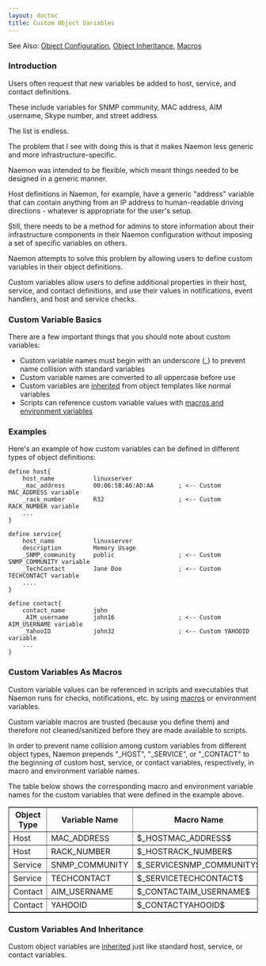 ```yaml
---
layout: doctoc
title: Custom Object Variables
---
```


<span class="glyphicon glyphicon-arrow-right"></span> See Also: <a href="objectdefinitions.html">Object Configuration</a>,
<a href="objectinheritance.html">Object Inheritance</a>, <a href="macros.html">Macros</a>



### Introduction

Users often request that new variables be added to host, service, and contact definitions.

These include variables for SNMP community, MAC address, AIM username, Skype number, and street address.

The list is endless.

The problem that I see with doing this is that it makes Naemon less generic and more infrastructure-specific.

Naemon was intended to be flexible, which meant things needed to be designed in a generic manner.

Host definitions in Naemon, for example, have a generic "address" variable that
can contain anything from an IP address to human-readable driving directions - whatever
is appropriate for the user's setup.

Still, there needs to be a method for admins to store information about their
infrastructure components in their Naemon configuration without imposing a set
of specific variables on others.

Naemon attempts to solve this problem by allowing users to define custom variables
in their object definitions.

Custom variables allow users to define additional properties in their host,
service, and contact definitions, and use their values in notifications,
event handlers, and host and service checks.



### Custom Variable Basics

There are a few important things that you should note about custom variables:

* Custom variable names must begin with an underscore (_) to prevent name collision with standard variables
* Custom variable names are converted to all uppercase before use
* Custom variables are <a href="objectinheritance.html">inherited</a> from object templates like normal variables
* Scripts can reference custom variable values with <a href="macros.html">macros and environment variables</a>



### Examples

Here's an example of how custom variables can be defined in different types of object definitions:

```
define host{
    host_name           linuxserver
    _mac_address        00:06:5B:A6:AD:AA       ; <-- Custom MAC_ADDRESS variable
    _rack_number        R32                     ; <-- Custom RACK_NUMBER variable
    ...
}

define service{
    host_name           linuxserver
    description         Memory Usage
    _SNMP_community     public                  ; <-- Custom SNMP_COMMUNITY variable
    _TechContact        Jane Doe                ; <-- Custom TECHCONTACT variable
    ....
}

define contact{
    contact_name        john
    _AIM_username       john16                  ; <-- Custom AIM_USERNAME variable
    _YahooID            john32                  ; <-- Custom YAHOOID variable
    ...
}
```



### Custom Variables As Macros

Custom variable values can be referenced in scripts and executables that Naemon
runs for checks, notifications, etc. by using <a href="macros.html">macros</a>
or environment variables.

Custom variable macros are trusted (because you define them) and therefore
not cleaned/sanitized before they are made available to scripts.

In order to prevent name collision among custom variables from different object
types, Naemon prepends "_HOST", "_SERVICE", or "_CONTACT" to the beginning of
custom host, service, or contact variables, respectively, in macro and environment variable names.

The table below shows the corresponding macro and environment variable names
for the custom variables that were defined in the example above.

<table border="1">
<tr><th>Object Type</th><th>Variable Name</th><th>Macro Name</th><th>Environment Variable</th></tr>
<tr><td>Host</td><td>MAC_ADDRESS</td><td>$_HOSTMAC_ADDRESS$</td><td>NAGIOS__HOSTMAC_ADDRESS</td></tr>
<tr><td>Host</td><td>RACK_NUMBER</td><td>$_HOSTRACK_NUMBER$</td><td>NAGIOS__HOSTRACK_NUMBER</td></tr>
<tr><td>Service</td><td>SNMP_COMMUNITY</td><td>$_SERVICESNMP_COMMUNITY$</td><td>NAGIOS__SERVICESNMP_COMMUNITY</td></tr>
<tr><td>Service</td><td>TECHCONTACT</td><td>$_SERVICETECHCONTACT$</td><td>NAGIOS__SERVICETECHCONTACT</td></tr>
<tr><td>Contact</td><td>AIM_USERNAME</td><td>$_CONTACTAIM_USERNAME$</td><td>NAGIOS__CONTACTAIM_USERNAME</td></tr>
<tr><td>Contact</td><td>YAHOOID</td><td>$_CONTACTYAHOOID$</td><td>NAGIOS__CONTACTYAHOOID</td></tr>
</table>



### Custom Variables And Inheritance

Custom object variables are <a href="objectinheritance.html">inherited</a> just
like standard host, service, or contact variables.
